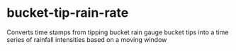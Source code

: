 # bucket-tip-rain-rate
Converts time stamps from tipping bucket rain gauge bucket tips into a time series of rainfall intensities based on a moving window
